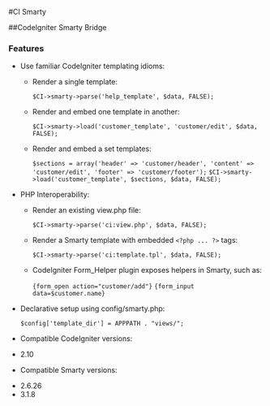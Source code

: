 #CI Smarty

##CodeIgniter Smarty Bridge

### Features
 
* Use familiar CodeIgniter templating idioms:

	+ Render a single template: 
	
		`$CI->smarty->parse('help_template', $data, FALSE);`
	
	+ Render and embed one template in another:
	 
		`$CI->smarty->load('customer_template', 'customer/edit', $data, FALSE);`

	+ Render and embed a set templates:
	
		`$sections = array('header' => 'customer/header', 'content' => 'customer/edit', 'footer' => 'customer/footer');`
		`$CI->smarty->load('customer_template', $sections, $data, FALSE);`
	
* PHP Interoperability:

	+ Render an existing view.php file:
	
		`$CI->smarty->parse('ci:view.php', $data, FALSE);`

	+ Render a Smarty template with embedded `<?php ... ?>` tags:
	
		`$CI->smarty->parse('ci:template.tpl', $data, FALSE);`
	
	+ CodeIgniter Form_Helper plugin exposes helpers in Smarty, such as:
	
		`{form_open action="customer/add"}`
		`{form_input data=$customer.name}`

* Declarative setup using config/smarty.php:

	`$config['template_dir'] = APPPATH . "views/";`
	
	
* Compatible CodeIgniter versions:
 + 2.10
* Compatible Smarty versions:
 + 2.6.26
 + 3.1.8	
